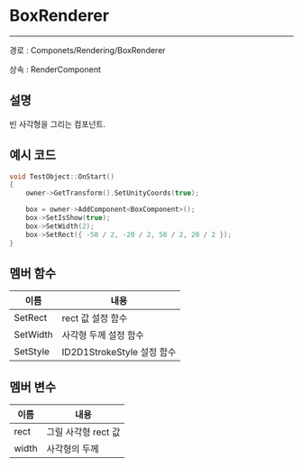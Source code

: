 # BoxRenderer

---

경로 : Componets/Rendering/BoxRenderer

상속 : RenderComponent

## 설명

빈 사각형을 그리는 컴포넌트.

## 예시 코드

```cpp
void TestObject::OnStart()
{
	owner->GetTransform().SetUnityCoords(true);

	box = owner->AddComponent<BoxComponent>();
	box->SetIsShow(true);
	box->SetWidth(2);
	box->SetRect({ -50 / 2, -20 / 2, 50 / 2, 20 / 2 });
}
```

## 멤버 함수

| 이름 | 내용 |
| --- | --- |
| SetRect | rect 값 설정 함수 |
| SetWidth | 사각형 두께 설정 함수 |
| SetStyle | ID2D1StrokeStyle 설정 함수 |

## 멤버 변수

| 이름 | 내용 |
| --- | --- |
| rect | 그릴 사각형 rect 값 |
| width | 사각형의 두께 |